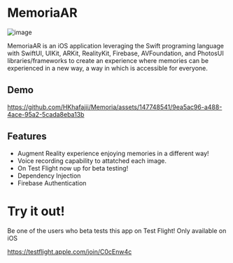 # MemoriaAR

![image](https://github.com/HKhafajii/Memoria/assets/147748541/c24ba079-17c6-4ec5-a9b3-b3586b5cdedf)


MemoriaAR is an iOS application leveraging the Swift programing language with SwiftUI, UIKit, ARKit, RealityKit, Firebase, AVFoundation, 
and PhotosUI libraries/frameworks to create an experience where memories can be experienced in a new way, a way in which is accessible for everyone.


## Demo


https://github.com/HKhafajii/Memoria/assets/147748541/9ea5ac96-a488-4ace-95a2-5cada8eba13b



## Features


- Augment Reality experience enjoying memories in a different way!
- Voice recording capability to attatched each image.
- On Test Flight now up for beta testing!
- Dependency Injection
- Firebase Authentication


# Try it out!
Be one of the users who beta tests this app on Test Flight! Only available on iOS

https://testflight.apple.com/join/C0cEnw4c
